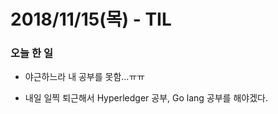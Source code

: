 # 2018/11/15(목) - TIL

### 오늘 한 일

- 야근하느라 내 공부를 못함...ㅠㅠ

- 내일 일찍 퇴근해서 Hyperledger 공부, Go lang 공부를 해야겠다.